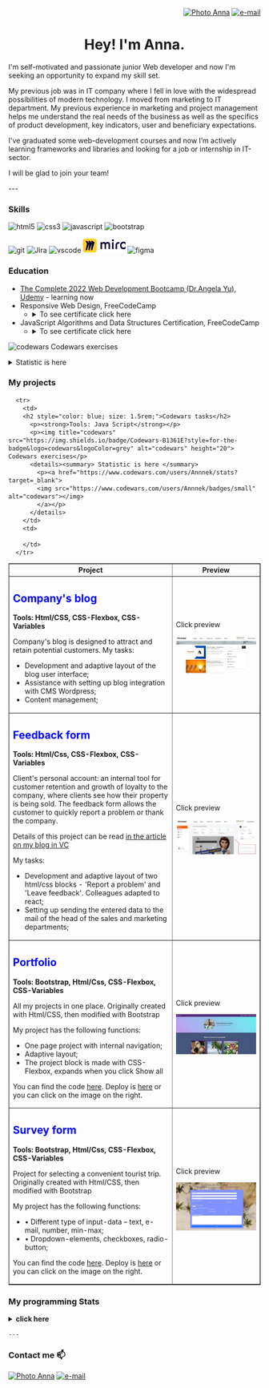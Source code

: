 <!--
**Annnek/Annnek** is a ✨ _special_ ✨ repository because its `README.md` (this file) appears on your GitHub profile.

Here are some ideas to get you started:

- 🔭 I’m currently working on ...
- 🌱 I’m currently learning ...
- 👯 I’m looking to collaborate on ...
- 🤔 I’m looking for help with ...
- 💬 Ask me about ...
- 📫 How to reach me: ...
- 😄 Pronouns: ...
- ⚡ Fun fact: ...
-->
<p align="right">
    <a href="https://www.linkedin.com/in/anna-nekhorosheva/"><img align="" src="https://img.shields.io/badge/linkedin-%230077B5.svg?style=for-the-badge&logo=linkedin&logoColor=white" alt="Photo Anna" height="30" /></a>
    <a href="mailto:nekhorosheva.ann@gmail.com"> <img align="" src="https://img.shields.io/badge/Gmail-D14836?style=for-the-badge&logo=gmail&logoColor=white" alt="e-mail" height="30"/> </a>
</p>
<h1 align="center">Hey! I'm Anna.</h1>

<p>I'm self-motivated and passionate junior Web developer and now I'm seeking an opportunity to expand my skill set.</p>
<p>My previous job was in IT company where I fell in love with the widespread possibilities of modern technology. I moved from marketing to IT department. My previous experience in marketing and project management helps me understand the real needs of the business as well as the specifics of product development, key indicators, user and beneficiary expectations.</p>
<p>I've graduated some web-development courses and now I’m actively learning frameworks and libraries  and looking for a job or internship in IT-sector.</p>
<p>I will be glad to join your team!</p>  
---
<h3>Skills</h3>

<p>
<img title="HTML" src="https://img.shields.io/badge/html5-%23E34F26.svg?style=for-the-badge&logo=html5&logoColor=white" alt="html5" height="30"/>
<img title="CSS" src="https://img.shields.io/badge/css3-%231572B6.svg?style=for-the-badge&logo=css3&logoColor=white" alt="css3" height="30"/>
<img title="JavaScript" src="https://img.shields.io/badge/javascript-%23323330.svg?style=for-the-badge&logo=javascript&logoColor=%23F7DF1E" alt="javascript" height="30"/>
<img title="Bootstrap" src="https://img.shields.io/badge/bootstrap-%23563D7C.svg?style=for-the-badge&logo=bootstrap&logoColor=white" alt="bootstrap" height="30"/>
<!-- <img title="React" src="https://img.shields.io/badge/react-%2320232a.svg?style=for-the-badge&logo=react&logoColor=%2361DAFB" alt="react" height="30"/> -->
</p>

<p> 
<img title="Git" src="https://img.shields.io/badge/git-%23F05033.svg?style=for-the-badge&logo=git&logoColor=white" alt="git" height="30"/>
<img title="Jira" src="https://img.shields.io/badge/jira-%230A0FFF.svg?style=for-the-badge&logo=jira&logoColor=white" alt="Jira" height="30"/>
<img title="VisualStudio" src="https://img.shields.io/badge/Visual%20Studio%20Code-0078d7.svg?style=for-the-badge&logo=visual-studio-code&logoColor=white" alt="vscode" height="30"/>
<img title="Miro" src="/images/miro.png" alt="Miro" height="30"/>
<img title="Figma" src="https://img.shields.io/badge/figma-%23F24E1E.svg?style=for-the-badge&logo=figma&logoColor=white" alt="figma" height="30"/>
</p>

<h3>Education</h3>
    
<ul>
 <li><a href="https://www.udemy.com/course/the-complete-web-development-bootcamp/" target="_blank">The Complete 2022 Web Development Bootcamp (Dr.Angela Yu), Udemy</a> - learning now</li>
 <li>Responsive Web Design, FreeCodeCamp
   <ul>
     <li><details><summary>To see certificate click here</summary>
       <a href="https://www.freecodecamp.org/certification/Annnek/responsive-web-design" target="_blank">https://www.freecodecamp.org/certification/Annnek/responsive-web-design</a>
       </details>
     </li>
   </ul> 
 </li>
 <li>JavaScript Algorithms and Data Structures Certification, FreeCodeCamp
   <ul>
     <li><details><summary>To see certificate click here</summary>
         <a href="https://www.freecodecamp.org/certification/Annnek/javascript-algorithms-and-data-structures" target="_blank">https://www.freecodecamp.org/certification/Annnek/javascript-algorithms-and-data-structures</a>
         </details>
     </li>
   </ul> 
 </li>
</ul>
          
<p><img title="codewars" src="https://img.shields.io/badge/Codewars-B1361E?style=for-the-badge&logo=codewars&logoColor=grey" alt="codewars" height="20"> Codewars exercises</p>
  <details><summary> Statistic is here </summary>
   <p><a href="https://www.codewars.com/users/Annnek/stats?target=_blank">
    <img src="https://www.codewars.com/users/Annnek/badges/small" alt="codewars"></img>
   </a></p>
  </details>

<h3>My projects</h3>

<table border="1">
      <tr>
        <th>Project</th>
        <th width="35%">Preview</th>
      </tr>
      <tr>
        <td>
        <h2 style="color: blue; size: 1.5rem;">Company's blog</h2>
          <p><strong>Tools: Html/CSS, CSS-Flexbox, CSS-Variables</strong></p>
          <p>Company's blog is designed to attract and retain potential customers. My tasks:</p>
          <ul>
            <li>Development and adaptive layout of the blog user interface;</li>
            <li>Assistance with setting up blog integration with CMS Wordpress;</li>
            <li>Content management;</li>
          </ul>          
        </td>
        <td>
          <p>Click preview</p>
          <a href="/images/blog_big.jpg" target="_blank"><img src ="./images/blog_small.jpg" alt="blog preview"></a>
        </td>
      </tr>
      <tr>
        <td>
        <h2 style="color: blue; size: 1.5rem;">Feedback form</h2>
          <p><strong>Tools: Html/Css, CSS-Flexbox, CSS-Variables </strong></p>
          <p>Client's personal account: an internal tool for customer retention and growth of loyalty to the company, where clients see how their property is being sold. The feedback form allows the customer to quickly report a problem or thank the company.</p>
            <p>Details of this project can be read <a href="https://vc.ru/tribuna/245607-lichnyy-kabinet-klienta-kak-instrument-prodazh-kakoy-funkcional-rabotaet"> in the article on my blog in VC </a></p>
            <p>My tasks:</p>
          <ul>
            <li>Development and adaptive layout of two html/css blocks - 'Report a problem' and 'Leave feedback'. Colleagues adapted to react;</li>
            <li>Setting up sending the entered data to the mail of the head of the sales and marketing departments;</li>
          </ul>
         </td>
        <td>
          <p>Click preview</p>
          <a href="/images/user_account_big.jpg" target="_blank"><img src ="images/user_account_small.jpg" alt="user account preview"></a>
        </td>
      </tr>
      <tr>
        <td>
        <h2 style="color: blue; size: 1.5rem;">Portfolio</h2>
          <p><strong>Tools: Bootstrap, Html/Css, CSS-Flexbox, CSS-Variables</strong></p>
          <p>All my projects in one place. Originally created with Html/CSS, then modified with Bootstrap</p>
            <p>My project has the following functions:</p>
          <ul>
            <li>One page project with internal navigation;</li>
            <li>Adaptive layout;</li>
            <li>The project block is made with CSS-Flexbox, expands when you click Show all</li>
          </ul>
          <p>You can find the code <a href="">here</a>. Deploy is <a href="">here</a> or you can click on the image on the right.</p>
        </td>
        <td>
          <p>Click preview</p>
          <a href="https://annnek.github.io/My-portfolio/"><img src ="images/portfolio_small.jpg" alt="Preview my portfolio"></a>
        </td>
      </tr>
      <tr>
        <td>
        <h2 style="color: blue; size: 1.5rem;">Survey form</h2>
          <p><strong>Tools: Bootstrap, Html/Css, CSS-Flexbox, CSS-Variables</strong></p>
          <p>Project for selecting a convenient tourist trip. Originally created with Html/CSS, then modified with Bootstrap</p>
            <p>My project has the following functions:</p>
          <ul>
            <li>•	Different type of input-data – text, e-mail, number, min-max;</li>
            <li>•	Dropdown-elements, checkboxes, radio-button;</li>
          </ul>
          <p>You can find the code <a href="">here</a>. Deploy is <a href="">here</a> or you can click on the image on the right.</p>
        </td>
        <td>
          <p>Click preview</p>
          <a href="/images/user_account_big.jpg" target="_blank"><img src ="images/survey_small.jpg" alt="Survey form preview"></a>
        </td>
      </tr>
      
      <tr>
        <td>
        <h2 style="color: blue; size: 1.5rem;">Codewars tasks</h2>
          <p><strong>Tools: Java Script</strong></p>
          <p><img title="codewars" src="https://img.shields.io/badge/Codewars-B1361E?style=for-the-badge&logo=codewars&logoColor=grey" alt="codewars" height="20">                  Codewars exercises</p>
          <details><summary> Statistic is here </summary>
            <p><a href="https://www.codewars.com/users/Annnek/stats?target=_blank">
            <img src="https://www.codewars.com/users/Annnek/badges/small" alt="codewars"></img>
            </a></p>
          </details>
        </td>
        <td>
          
        </td>
      </tr>
</table>

<h3>My programming Stats</h3>
      <details>
        <summary> <b>click here</b> </summary>
        <p><img align="left" src="https://github-readme-stats.vercel.app/api/top-langs?username=Annnek&show_icons=true&locale=en&layout=compact" alt="Annnek" /></p>
        <p>&nbsp;<img align="center" src="https://github-readme-stats.vercel.app/api?username=Annnek&show_icons=true&locale=en" alt="Annnek" /></p>
        <p><img align="center" src="https://github-readme-streak-stats.herokuapp.com/?user=Annnek&" alt="Annnek" /></p>
      </details>
     
    ---
<h3>Contact me 📫</h3>
    <p align="left">
      <a href="https://www.linkedin.com/in/anna-nekhorosheva/"><img align="" src="https://img.shields.io/badge/linkedin-%230077B5.svg?style=for-the-badge&logo=linkedin&logoColor=white" alt="Photo Anna" height="30" /></a>
      <a href="mailto:nekhorosheva.ann@gmail.com"> <img align="" src="https://img.shields.io/badge/Gmail-D14836?style=for-the-badge&logo=gmail&logoColor=white" alt="e-mail" height="30"/> </a>
    </p>
